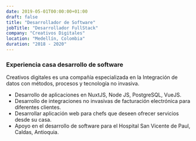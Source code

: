```yaml
---
date: 2019-05-01T00:00:00+01:00
draft: false
title: "Desarrollador de Software"
jobTitle: "Desarrollador FullStack"
company: "Creativos Digitales"
location: "Medellín, Colombia"
duration: "2018 - 2020"
---
```


### Experiencia casa desarrollo de software

Creativos digitales es una compañía especializada en la Integración de datos con métodos, procesos y tecnología no invasiva.

- Desarrollo de aplicaciones en NuxtJS, Node JS, PostgreSQL, VueJS.
- Desarrollo de integraciones no invasivas de facturación electrónica para diferentes clientes.
- Desarrollar aplicación web para chefs que deseen ofrecer servicios desde su casa.
- Apoyo en el desarrollo de software para el Hospital San Vicente de Paul, Caldas, Antioquia.